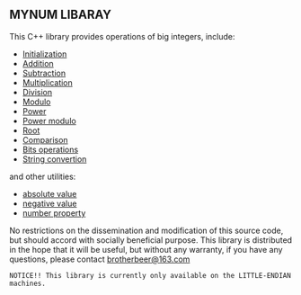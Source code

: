 MYNUM LIBARAY
-------------

This C++ library provides operations of big integers, include:

 * [Initialization](#initialization)
 * [Addition](#addition)
 * [Subtraction](#subtraction)
 * [Multiplication](#multiplication)
 * [Division](#division)
 * [Modulo](#modulo)
 * [Power](#power)
 * [Power modulo](#power-modulo)
 * [Root](#root)
 * [Comparison](#comparison)
 * [Bits operations](#bits-operations)
 * [String convertion](#string-convertion)

and other utilities:

 * [absolute value](#absolute-value)
 * [negative value](#negative-value)
 * [number property](#number-property)

No restrictions on the dissemination and modification of this source code,
but should accord with socially beneficial purpose. 
This library is distributed in the hope that it will be useful, but without any warranty,
if you have any questions, please contact <brotherbeer@163.com>

`NOTICE!! This library is currently only available on the LITTLE-ENDIAN machines.`

